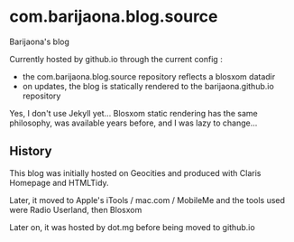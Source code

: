 # com.barijaona.blog.source
Barijaona's blog

Currently hosted by github.io through the current config :
- the com.barijaona.blog.source repository reflects a blosxom datadir
- on updates, the blog is statically rendered to the barijaona.github.io repository

Yes, I don't use Jekyll yet… Blosxom static rendering has the same philosophy, was available years before, and I was lazy to change…

## History
This blog was initially hosted on Geocities and produced with Claris Homepage and HTMLTidy.

Later, it moved to Apple's iTools / mac.com / MobileMe and the tools used were Radio Userland, then Blosxom

Later on, it was hosted by dot.mg before being moved to github.io